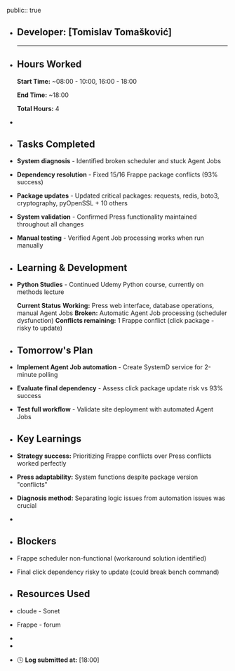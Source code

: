 public:: true

- ## Developer: [Tomislav Tomašković]
  
  ---
- ## **Hours Worked**
  
  **Start Time:** ~08:00 - 10:00, 16:00 - 18:00
  
  **End Time:** ~18:00
  
  **Total Hours:** 4
-
- ## **Tasks Completed**
- **System diagnosis** - Identified broken scheduler and stuck Agent Jobs
- **Dependency resolution** - Fixed 15/16 Frappe package conflicts (93% success)
- **Package updates** - Updated critical packages: requests, redis, boto3, cryptography, pyOpenSSL + 10 others
- **System validation** - Confirmed Press functionality maintained throughout all changes
- **Manual testing** - Verified Agent Job processing works when run manually
- ## **Learning & Development**
- **Python Studies** - Continued Udemy Python course, currently on methods lecture
  
  **Current Status**
  **Working:** Press web interface, database operations, manual Agent Jobs
  **Broken:** Automatic Agent Job processing (scheduler dysfunction)
  **Conflicts remaining:** 1 Frappe conflict (click package - risky to update)
- ## **Tomorrow's Plan**
- **Implement Agent Job automation** - Create SystemD service for 2-minute polling
- **Evaluate final dependency** - Assess click package update risk vs 93% success
- **Test full workflow** - Validate site deployment with automated Agent Jobs
- ## **Key Learnings**
- **Strategy success:** Prioritizing Frappe conflicts over Press conflicts worked perfectly
- **Press adaptability:** System functions despite package version "conflicts"
- **Diagnosis method:** Separating logic issues from automation issues was crucial
-
- ## **Blockers**
- Frappe scheduler non-functional (workaround solution identified)
- Final click dependency risky to update (could break bench command)
- ## **Resources Used**
- cloude - Sonet
- Frappe - forum
-
-
- 🕓 **Log submitted at:** [18:00]